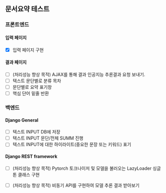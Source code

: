 ## 문서요약 테스트

### 프론트엔드
#### 입력 페이지
- [x] 입력 페이지 구현

#### 결과 페이지
- [ ] (처리성능 향상 목적) AJAX를 통해 결과 인공지능 추론결과 요청 보내기.
- [ ] 텍스트 문단별로 분류 목차
- [ ] 문단별로 요약 표기창
- [ ] 핵심 단어 밑줄 반환

### 백엔드
#### Django General
- [ ] 텍스트 INPUT DB에 저장
- [ ] 텍스트 INPUT 문단/전체 SUMM 진행
- [ ] 텍스트 INPUT에 대한 하이라이트(중요한 문장 또는 키워드) 표기

#### Django REST framework
- [ ] (처리성능 향상 목적) Pytorch 토크나이저 및 모델을 불러오는 LazyLoader 싱글톤 클래스 구현
- [ ] (처리성능 향상 목적) 비동기 API를 구현하여 모델 추론 결과 받아보기 


